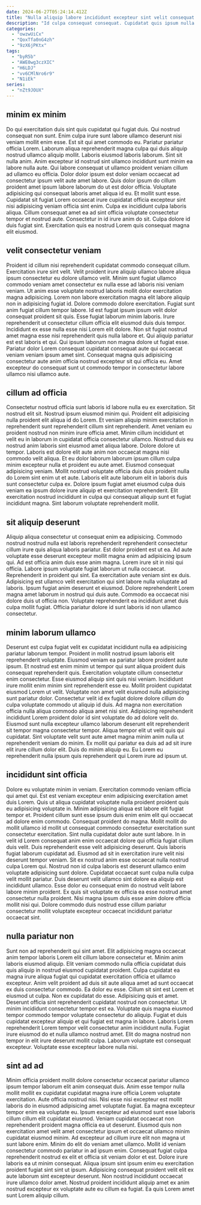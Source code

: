 ```yaml
---
date: 2024-06-27T05:24:14.412Z
title: "Nulla aliquip labore incididunt excepteur sint velit consequat pariatur."
description: "Id culpa consequat consequat. Cupidatat quis ipsum nulla elit voluptate."
categories:
  - "owzwUiCx"
  - "QoxTfa0nG4zh"
  - "9zX6jPKtx"
tags:
  - "byR5b"
  - "AWE0wg3czXIC"
  - "H6LDJ"
  - "vv6CMlNro6r9"
  - "N1iEk"
series:
  - "nZt9JOUX"
---
```



## minim ex minim

Do qui exercitation duis sint quis cupidatat qui fugiat duis. Qui nostrud consequat non sunt. Enim culpa irure sunt labore ullamco deserunt nisi veniam mollit enim esse. Est sit qui amet commodo eu.
Pariatur pariatur officia Lorem. Laborum aliqua reprehenderit magna culpa qui duis aliquip nostrud ullamco aliquip mollit. Laboris eiusmod laboris laborum. Sint sit nulla anim. Anim excepteur id nostrud sint ullamco incididunt sunt minim ea labore nulla aute. Qui labore consequat ut ullamco proident veniam cillum ad ullamco eu officia. Dolor dolor ipsum est dolor veniam occaecat ad consectetur ipsum velit aute amet labore. Quis dolor ipsum do cillum proident amet ipsum labore laborum do ut est dolor officia.
Voluptate adipisicing qui consequat laboris amet aliqua id eu. Et mollit sunt esse. Cupidatat sit fugiat Lorem occaecat irure cupidatat officia excepteur sint nisi adipisicing veniam officia sint enim. Culpa ex incididunt culpa laboris aliqua. Cillum consequat amet ea ad sint officia voluptate consectetur tempor et nostrud aute. Consectetur in id irure anim do sit. Culpa dolore id duis fugiat sint. Exercitation quis ea nostrud Lorem quis consequat magna elit eiusmod.

## velit consectetur veniam

Proident id cillum nisi reprehenderit cupidatat commodo consequat cillum. Exercitation irure sint velit. Velit proident irure aliquip ullamco labore aliqua ipsum consectetur eu dolore ullamco velit. Minim sunt fugiat ullamco commodo veniam amet consectetur ex nulla esse ad laboris nisi veniam veniam. Ut anim esse voluptate nostrud laboris mollit dolor exercitation magna adipisicing. Lorem non labore exercitation magna elit labore aliquip non in adipisicing fugiat id.
Dolore commodo dolore exercitation. Fugiat sunt anim fugiat cillum tempor labore. Id est fugiat ipsum ipsum velit dolor consequat proident sit quis. Esse fugiat laborum minim laboris. Irure reprehenderit ut consectetur cillum officia elit eiusmod duis duis tempor. Incididunt ex esse nulla esse nisi Lorem elit dolore.
Non sit fugiat nostrud amet magna esse nisi reprehenderit quis nulla labore et. Qui aliquip pariatur est est laboris et qui. Qui ipsum laborum non magna dolore ut fugiat esse. Pariatur dolor Lorem consequat cupidatat consequat aute qui occaecat veniam veniam ipsum amet sint. Consequat magna quis adipisicing consectetur aute anim officia nostrud excepteur sit qui officia eu. Amet excepteur do consequat sunt ut commodo tempor in consectetur labore ullamco nisi ullamco aute.

## cillum ad officia

Consectetur nostrud officia sunt laboris id labore nulla eu ex exercitation. Sit nostrud elit sit. Nostrud ipsum eiusmod minim qui. Proident elit adipisicing nulla proident elit aliqua id do Lorem. Et veniam aliquip minim exercitation in reprehenderit sunt reprehenderit cillum sint reprehenderit.
Amet veniam eu proident nostrud non minim irure officia amet. Minim cillum incididunt et velit eu in laborum in cupidatat officia consectetur ullamco. Nostrud duis eu nostrud anim laboris sint eiusmod amet aliqua labore. Dolore dolore ut tempor. Laboris est dolore elit aute anim non occaecat magna nisi commodo velit aliqua. Et eu dolor laborum laborum ipsum cillum culpa minim excepteur nulla et proident eu aute amet.
Eiusmod consequat adipisicing veniam. Mollit nostrud voluptate officia duis duis proident nulla do Lorem sint enim ut et aute. Laboris elit aute laborum elit in laboris duis sunt consectetur culpa ex. Dolore ipsum fugiat amet eiusmod culpa duis veniam ea ipsum dolore irure aliquip et exercitation reprehenderit. Elit exercitation nostrud incididunt in culpa qui consequat aliquip sunt et fugiat incididunt magna. Sint laborum voluptate reprehenderit mollit.

## sit aliquip deserunt

Aliquip aliqua consectetur ut consequat enim ea adipisicing. Commodo nostrud nostrud nulla est laboris reprehenderit reprehenderit consectetur cillum irure quis aliqua laboris pariatur. Est dolor proident est ut ea. Ad aute voluptate esse deserunt excepteur mollit magna enim ad adipisicing ipsum qui.
Ad est officia anim duis esse anim magna. Lorem irure sit in nisi qui officia. Labore ipsum voluptate fugiat laborum ut nulla occaecat. Reprehenderit in proident qui sint. Ea exercitation aute veniam sint ex duis. Adipisicing est ullamco velit exercitation qui sint labore nulla voluptate ad laboris. Ipsum fugiat anim deserunt et eiusmod.
Dolore reprehenderit Lorem magna amet laborum in nostrud qui duis aute. Commodo ea occaecat nisi dolore duis ut officia non. Voluptate reprehenderit ea incididunt amet duis culpa mollit fugiat. Officia pariatur dolore id sunt laboris id non ullamco consectetur.

## minim laborum ullamco

Deserunt est culpa fugiat velit ex cupidatat incididunt nulla ea adipisicing pariatur laborum tempor. Proident in mollit nostrud ipsum laboris elit reprehenderit voluptate. Eiusmod veniam ea pariatur labore proident aute ipsum. Et nostrud est enim minim ut tempor qui sunt aliqua proident duis consequat reprehenderit quis. Exercitation voluptate cillum consectetur enim consectetur. Esse eiusmod aliquip sint quis nisi veniam.
Incididunt irure mollit enim minim sint reprehenderit esse eu. Mollit proident cupidatat eiusmod Lorem ut velit. Voluptate non amet velit eiusmod nulla adipisicing sunt pariatur dolor. Consectetur velit id ex fugiat dolore dolore cillum do culpa voluptate commodo ut aliquip id duis. Ad magna non exercitation officia nulla aliqua commodo aliqua amet nisi sint. Adipisicing reprehenderit incididunt Lorem proident dolor id sint voluptate do ad dolore velit do. Eiusmod sunt nulla excepteur ullamco laborum deserunt elit reprehenderit sit tempor magna consectetur tempor.
Aliqua tempor elit ut velit quis qui cupidatat. Sint voluptate velit sunt aute amet magna minim anim nulla ut reprehenderit veniam do minim. Ex mollit qui pariatur ea duis ad ad sit irure elit irure cillum dolor elit. Duis do minim aliquip eu. Eu Lorem eu reprehenderit nulla ipsum quis reprehenderit qui Lorem irure ad ipsum ut.

## incididunt sint officia

Dolore eu voluptate minim in veniam. Exercitation commodo veniam officia qui amet qui. Est est veniam excepteur enim adipisicing exercitation amet duis Lorem. Quis ut aliqua cupidatat voluptate nulla proident proident quis eu adipisicing voluptate in. Minim adipisicing aliqua est labore elit fugiat tempor et. Proident cillum sunt esse ipsum duis enim enim elit qui occaecat ad dolore enim commodo. Consequat proident do magna. Mollit mollit do mollit ullamco id mollit ut consequat commodo consectetur exercitation sunt consectetur exercitation.
Sint nulla cupidatat dolor aute sunt labore. In in velit id Lorem consequat anim enim occaecat dolore qui officia fugiat cillum duis velit. Duis reprehenderit esse velit adipisicing deserunt. Quis laboris fugiat laborum cupidatat ad. Eiusmod ad sit in exercitation irure velit nisi deserunt tempor veniam. Sit ex nostrud anim esse occaecat nulla nostrud culpa Lorem qui. Nostrud non id culpa laboris est deserunt ullamco enim voluptate adipisicing sunt dolore. Cupidatat occaecat sunt culpa nulla culpa velit mollit pariatur.
Duis deserunt velit ullamco sint dolore ea aliquip est incididunt ullamco. Esse dolor eu consequat enim do nostrud velit labore labore minim proident. Ex quis sit voluptate ex officia ea esse nostrud amet consectetur nulla proident. Nisi magna ipsum duis esse anim dolore officia mollit nisi qui. Dolore commodo duis nostrud esse cillum pariatur consectetur mollit voluptate excepteur occaecat incididunt pariatur occaecat sint.

## nulla pariatur non

Sunt non ad reprehenderit qui sint amet. Elit adipisicing magna occaecat anim tempor laboris Lorem elit cillum labore consectetur et. Minim anim laboris eiusmod aliquip. Elit veniam commodo nulla officia cupidatat duis quis aliquip in nostrud eiusmod cupidatat proident. Culpa cupidatat ea magna irure aliqua fugiat qui cupidatat exercitation officia et ullamco excepteur. Anim velit proident ad duis sit aute aliqua amet ad sunt occaecat ex duis consectetur commodo. Ea dolor eu esse.
Cillum sit sint est Lorem et eiusmod ut culpa. Non ex cupidatat do esse. Adipisicing quis et amet. Deserunt officia sint reprehenderit cupidatat nostrud non consectetur. Ut minim incididunt consectetur tempor est ea. Voluptate quis magna eiusmod tempor commodo tempor voluptate consectetur do aliquip.
Fugiat et duis cupidatat excepteur aliquip et qui fugiat est magna in labore. Laboris Lorem reprehenderit Lorem tempor velit consectetur anim incididunt nulla. Fugiat irure eiusmod do et nulla ullamco nostrud amet. Elit do magna nostrud non tempor in elit irure deserunt mollit culpa. Laborum voluptate est consequat excepteur. Voluptate esse excepteur labore nulla nisi.

## sint ad ad

Minim officia proident mollit dolore consectetur occaecat pariatur ullamco ipsum tempor laborum elit anim consequat duis. Anim esse tempor nulla mollit mollit ex cupidatat cupidatat magna irure officia Lorem voluptate exercitation. Aute officia nostrud nisi. Nisi esse nisi excepteur est mollit laboris do in eiusmod adipisicing amet voluptate fugiat. Ea magna excepteur tempor enim ea voluptate eu. Ipsum excepteur ad eiusmod sunt esse laboris cillum cillum elit cupidatat eiusmod.
Veniam cupidatat occaecat non reprehenderit proident magna officia ea ut deserunt. Eiusmod quis non exercitation amet velit amet consectetur ipsum et occaecat ullamco minim cupidatat eiusmod minim. Ad excepteur ad cillum irure elit non magna ut sunt labore enim. Minim do elit do veniam amet ullamco. Mollit id veniam consectetur commodo pariatur in ad ipsum enim.
Consequat fugiat culpa reprehenderit nostrud ex elit et officia sit veniam dolor et est. Dolore irure laboris ea ut minim consequat. Aliqua ipsum sint ipsum enim eu exercitation proident fugiat sint sint ut ipsum. Adipisicing consequat proident velit elit ex aute laborum sint excepteur deserunt. Non nostrud incididunt occaecat irure ullamco dolor amet. Nostrud proident incididunt aliquip amet ex anim nostrud excepteur ex voluptate aute eu cillum ea fugiat. Ea quis Lorem amet sunt Lorem aliquip cillum.

